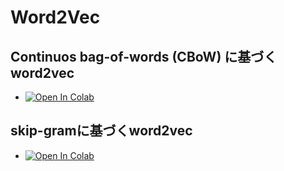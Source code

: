 # Word2Vec
## Continuos bag-of-words (CBoW) に基づくword2vec
- [![Open In Colab](https://colab.research.google.com/assets/colab-badge.svg)](https://colab.research.google.com/github/tky823/DNN-based_source_separation/blob/main/egs/tutorials/word2vec/cbow_naive.ipynb)

## skip-gramに基づくword2vec
- [![Open In Colab](https://colab.research.google.com/assets/colab-badge.svg)](https://colab.research.google.com/github/tky823/DNN-based_source_separation/blob/main/egs/tutorials/word2vec/skip-gram_naive.ipynb)